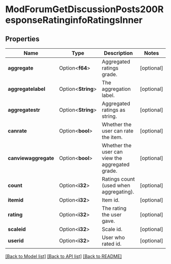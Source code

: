 # ModForumGetDiscussionPosts200ResponseRatinginfoRatingsInner

## Properties

Name | Type | Description | Notes
------------ | ------------- | ------------- | -------------
**aggregate** | Option<**f64**> | Aggregated ratings grade. | [optional]
**aggregatelabel** | Option<**String**> | The aggregation label. | [optional]
**aggregatestr** | Option<**String**> | Aggregated ratings as string. | [optional]
**canrate** | Option<**bool**> | Whether the user can rate the item. | [optional]
**canviewaggregate** | Option<**bool**> | Whether the user can view the aggregated grade. | [optional]
**count** | Option<**i32**> | Ratings count (used when aggregating). | [optional]
**itemid** | Option<**i32**> | Item id. | [optional]
**rating** | Option<**i32**> | The rating the user gave. | [optional]
**scaleid** | Option<**i32**> | Scale id. | [optional]
**userid** | Option<**i32**> | User who rated id. | [optional]

[[Back to Model list]](../README.md#documentation-for-models) [[Back to API list]](../README.md#documentation-for-api-endpoints) [[Back to README]](../README.md)



